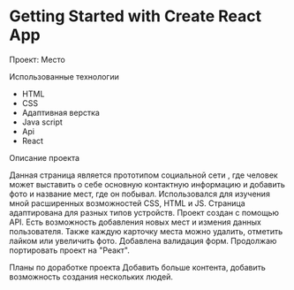 # Getting Started with Create React App

Проект: Место

Использованные технологии

- HTML
- CSS
- Адаптивная верстка
- Java script
- Api
- React

Описание проекта

Данная страница является прототипом социальной сети , где человек может выставить о себе основную контактную информацию и добавить фото и название мест, где он побывал. Использовался для изучения мной расширенных возможностей CSS, НТML и JS. Cтраница адаптирована для разных типов устройств.
Проект создан с помощью API. Есть возможность добавления новых мест и измения данных пользователя. Также каждую карточку места можно удалить, отметить лайком или увеличить фото. Добавлена валидация форм.
Продолжаю портировать проект на "Реакт".

Планы по доработке проекта
Добавить больше контента, добавить возможность создания нескольких людей.
